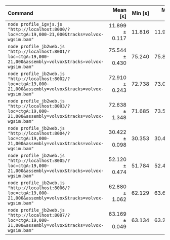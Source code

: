 | Command | Mean [s] | Min [s] | Max [s] | Relative |
|:---|---:|---:|---:|---:|
| `node profile_igvjs.js "http://localhost:8000/?loc=ctgA:19,000-21,000&tracks=volvox-wgsim.bam"` | 11.899 ± 0.117 | 11.816 | 11.982 | 1.00 |
| `node profile_jb2web.js "http://localhost:8001/?loc=ctgA:19,000-21,000&assembly=volvox&tracks=volvox-wgsim.bam"` | 75.544 ± 0.430 | 75.240 | 75.848 | 6.35 ± 0.07 |
| `node profile_jb2web.js "http://localhost:8002/?loc=ctgA:19,000-21,000&assembly=volvox&tracks=volvox-wgsim.bam"` | 72.910 ± 0.243 | 72.738 | 73.081 | 6.13 ± 0.06 |
| `node profile_jb2web.js "http://localhost:8003/?loc=ctgA:19,000-21,000&assembly=volvox&tracks=volvox-wgsim.bam"` | 72.638 ± 1.348 | 71.685 | 73.591 | 6.10 ± 0.13 |
| `node profile_jb2web.js "http://localhost:8004/?loc=ctgA:19,000-21,000&assembly=volvox&tracks=volvox-wgsim.bam"` | 30.422 ± 0.098 | 30.353 | 30.491 | 2.56 ± 0.03 |
| `node profile_jb2web.js "http://localhost:8005/?loc=ctgA:19,000-21,000&assembly=volvox&tracks=volvox-wgsim.bam"` | 52.120 ± 0.474 | 51.784 | 52.455 | 4.38 ± 0.06 |
| `node profile_jb2web.js "http://localhost:8006/?loc=ctgA:19,000-21,000&assembly=volvox&tracks=volvox-wgsim.bam"` | 62.880 ± 1.062 | 62.129 | 63.631 | 5.28 ± 0.10 |
| `node profile_jb2web.js "http://localhost:8007/?loc=ctgA:19,000-21,000&assembly=volvox&tracks=volvox-wgsim.bam"` | 63.169 ± 0.049 | 63.134 | 63.204 | 5.31 ± 0.05 |
